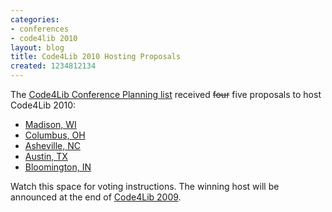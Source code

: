 ```yaml
---
categories:
- conferences
- code4lib 2010
layout: blog
title: Code4Lib 2010 Hosting Proposals
created: 1234812134
---
```

The <a href="http://groups.google.com/group/code4libcon">Code4Lib Conference Planning list</a> received <strike>four</strike> five proposals to host Code4Lib 2010:
<ul>
  <li><a href="http://groups.google.com/group/code4libcon/msg/dc8847382b622d43">Madison, WI</li>
  <li><a href="http://roytennant.com/code4lib2010.html">Columbus, OH</a></li>
  <li><a href="http://digital.library.appstate.edu/code4lib2010.html">Asheville, NC</a></li>
  <li><a href="http://groups.google.com/group/code4libcon/msg/185087444d224ced">Austin, TX</a></li>
  <li><a href="http://groups.google.com/group/code4libcon/msg/6de6e6896f4f8025">Bloomington, IN</a></li>
</ul>
<!--break-->
Watch this space for voting instructions. The winning host will be announced at the end of <a href="http://code4lib.org/conference/2009/">Code4Lib 2009</a>.
